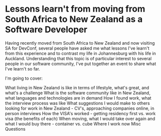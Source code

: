 # Lessons learn't from moving from South Africa to New Zealand as a Software Developer

Having recently moved from South Africa to New Zealand and now visiting SA for DevConf, several people have asked me what lessons I've learn't from this experience and to contrast my life in Johannesburg with his life in Auckland. Understanding that this topic is of particular interest to several people in our software community, I've put together an event to share what I've learn't so far. 

I'm going to cover:

What living in New Zealand is like in terms of lifestyle, what's great, and what's a challenge
What is the software community like in New Zealand, what languages and technologies are in demand
How I found work, what the interview process was like
What suggestions I would make to others looking for work in New Zealand - CV's, approaching companies online, in person interviews
How the VISA's worked - getting residency first vs. work visa (the benefits of each)
When moving, what I would take over again and what I would buy there - container vs. cube
Where I work now 
Misc Questions
